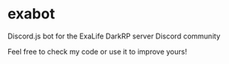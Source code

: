 # exabot
Discord.js bot for the ExaLife DarkRP server Discord community

Feel free to check my code or use it to improve yours!
